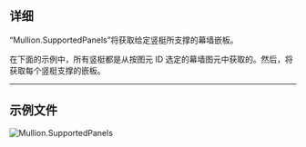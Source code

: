 ## 详细
“Mullion.SupportedPanels”将获取给定竖梃所支撑的幕墙嵌板。

在下面的示例中，所有竖梃都是从按图元 ID 选定的幕墙图元中获取的。然后，将获取每个竖梃支撑的嵌板。
___
## 示例文件

![Mullion.SupportedPanels](./Revit.Elements.Mullion.SupportedPanels_img.jpg)
